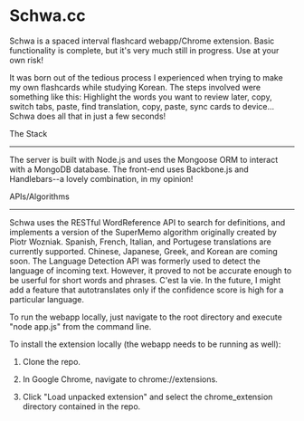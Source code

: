 Schwa.cc
==========
Schwa is a spaced interval flashcard webapp/Chrome extension. Basic functionality is complete, but it's very much still in progress. Use at your own risk!

It was born out of the tedious process I experienced when trying to make my own flashcards while studying Korean. The steps involved were something like this: Highlight the words you want to review later, copy, switch tabs, paste, find translation, copy, paste, sync cards to device...
Schwa does all that in just a few seconds! 

The Stack

_________________

The server is built with Node.js and uses the Mongoose ORM to interact with a MongoDB database. The front-end uses Backbone.js and Handlebars--a lovely combination, in my opinion!

APIs/Algorithms

________________

Schwa uses the RESTful WordReference API to search for definitions, and implements a version of the SuperMemo algorithm originally created by Piotr Wozniak. Spanish, French, Italian, and Portugese translations are currently supported. Chinese, Japanese, Greek, and Korean are coming soon.
The Language Detection API was formerly used to detect the language of incoming text. However, it proved to not be accurate enough to be userful for short words and phrases. C'est la vie. In the future, I might add a feature that autotranslates only if the confidence score is high for a particular language. 





To run the webapp locally, just navigate to the root directory and execute "node app.js" from the command line.

To install the extension locally (the webapp needs to be running as well):

1. Clone the repo.

2. In Google Chrome, navigate to chrome://extensions.

3. Click "Load unpacked extension" and select the chrome_extension directory contained in the repo.



